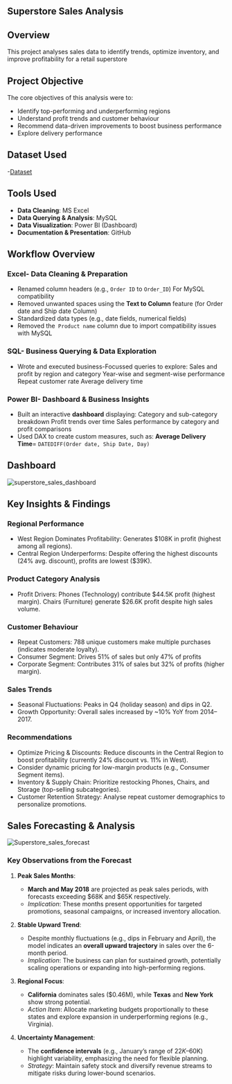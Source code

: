 ## Superstore Sales Analysis

## Overview
This project analyses sales data to identify trends, optimize inventory, and improve profitability for a retail superstore
## Project Objective 
The core objectives of this analysis were to:
-	Identify top-performing and underperforming regions
-	Understand profit trends and customer behaviour
-	Recommend data-driven improvements to boost business performance
-	Explore delivery performance

## Dataset Used
-<a href="https://github.com/ShikhaKapruwan/Superstore_sales_analysis/blob/main/superstore_cleaned.csv">Dataset</a>

## Tools Used
-	**Data Cleaning**: MS Excel
-	**Data Querying & Analysis**: MySQL
-	**Data Visualization**: Power BI (Dashboard)
-	**Documentation & Presentation**: GitHub
## Workflow Overview
### Excel- Data Cleaning & Preparation
-	Renamed column headers (e.g., `Order ID` to `Order_ID`) For MySQL compatibility
-	Removed unwanted spaces using the **Text to Column** feature (for Order date and Ship date Column)
-	Standardized data types (e.g., date fields, numerical fields)
-	Removed the` Product name` column due to import compatibility issues with MySQL
### SQL- Business Querying & Data Exploration
-	Wrote and executed business-Focussed queries to explore:
Sales and profit by region and category
Year-wise and segment-wise performance
Repeat customer rate
Average delivery time
### Power BI- Dashboard & Business Insights
-	Built an interactive **dashboard** displaying:
Category and sub-category breakdown
Profit trends over time
Sales performance by category and profit comparisons
-	Used DAX to create custom measures, such as:
**Average Delivery Time**= `DATEDIFF(Order date, Ship Date, Day)`

## Dashboard
![superstore_sales_dashboard](https://github.com/user-attachments/assets/4dab8309-80be-4186-8e2d-eaeec6153b02)

## Key Insights & Findings

### Regional Performance
-	West Region Dominates Profitability: Generates $108K in profit (highest among all regions).
-	Central Region Underperforms: Despite offering the highest discounts (24% avg. discount), profits are lowest ($39K).

### Product Category Analysis
-	Profit Drivers: Phones (Technology) contribute $44.5K profit (highest margin).
Chairs (Furniture) generate $26.6K profit despite high sales volume.

### Customer Behaviour
-	Repeat Customers: 788 unique customers make multiple purchases (indicates moderate loyalty).
-	Consumer Segment: Drives 51% of sales but only 47% of profits
-	Corporate Segment: Contributes 31% of sales but 32% of profits (higher margin).

### Sales Trends
-	Seasonal Fluctuations: Peaks in Q4 (holiday season) and dips in Q2.
-	Growth Opportunity: Overall sales increased by ~10% YoY from 2014–2017.

### Recommendations
-	Optimize Pricing & Discounts: Reduce discounts in the Central Region to boost profitability (currently 24% discount vs. 11% in West).
-	Consider dynamic pricing for low-margin products (e.g., Consumer Segment items).
-	Inventory & Supply 	Chain: Prioritize restocking Phones, Chairs, and Storage (top-selling subcategories).
-	Customer Retention Strategy: Analyse repeat customer demographics to personalize promotions.

## Sales Forecasting & Analysis
![Superstore_sales_forecast](https://github.com/user-attachments/assets/ac290317-8872-406b-a244-95c6f72eda3a)

### **Key Observations from the Forecast**  
1. **Peak Sales Months**:  
   - **March and May 2018** are projected as peak sales periods, with forecasts exceeding $68K and $65K respectively.  
   - *Implication*: These months present opportunities for targeted promotions, seasonal campaigns, or increased inventory allocation.  

2. **Stable Upward Trend**:  
   - Despite monthly fluctuations (e.g., dips in February and April), the model indicates an **overall upward trajectory** in sales over the 6-month period.  
   - *Implication*: The business can plan for sustained growth, potentially scaling operations or expanding into high-performing regions.  

3. **Regional Focus**:  
   - **California** dominates sales ($0.46M), while **Texas** and **New York** show strong potential.  
   - *Action Item*: Allocate marketing budgets proportionally to these states and explore expansion in underperforming regions (e.g., Virginia).  

4. **Uncertainty Management**:  
   - The **confidence intervals** (e.g., January’s range of $22K–$60K) highlight variability, emphasizing the need for flexible planning.  
   - *Strategy*: Maintain safety stock and diversify revenue streams to mitigate risks during lower-bound scenarios.  







